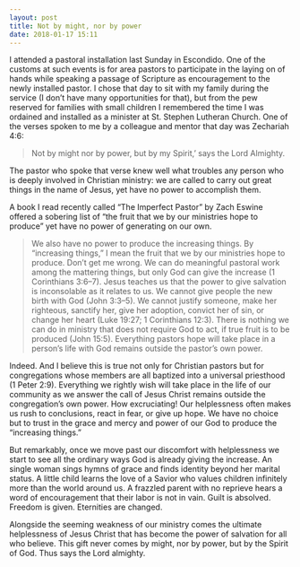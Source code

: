 ```yaml
---
layout: post
title: Not by might, nor by power
date: 2018-01-17 15:11
---
```


I attended a pastoral installation last Sunday in Escondido. One of the customs at such events is for area pastors to participate in the laying on of hands while speaking a passage of Scripture as encouragement to the newly installed pastor. I chose that day to sit with my family during the service (I don’t have many opportunities for that), but from the pew reserved for families with small children I remembered the time I was ordained and installed as a minister at St. Stephen Lutheran Church. One of the verses spoken to me by a colleague and mentor that day was Zechariah 4:6:

> Not by might nor by power, but by my Spirit,’ says the Lord Almighty.

The pastor who spoke that verse knew well what troubles any person who is deeply involved in Christian ministry: we are called to carry out great things in the name of Jesus, yet have no power to accomplish them.

A book I read recently called “The Imperfect Pastor” by Zach Eswine offered a sobering list of “the fruit that we by our ministries hope to produce” yet have no power of generating on our own.

> We also have no power to produce the increasing things. By “increasing things,” I mean the fruit that we by our ministries hope to produce. Don’t get me wrong. We can do meaningful pastoral work among the mattering things, but only God can give the increase (1 Corinthians 3:6–7). Jesus teaches us that the power to give salvation is inconsolable as it relates to us. We cannot give people the new birth with God (John 3:3–5). We cannot justify someone, make her righteous, sanctify her, give her adoption, convict her of sin, or change her heart (Luke 19:27; 1 Corinthians 12:3). There is nothing we can do in ministry that does not require God to act, if true fruit is to be produced (John 15:5). Everything pastors hope will take place in a person’s life with God remains outside the pastor’s own power.

Indeed. And I believe this is true not only for Christian pastors but for congregations whose members are all baptized into a universal priesthood (1 Peter 2:9). Everything we rightly wish will take place in the life of our community as we answer the call of Jesus Christ remains outside the congregation’s own power. How excruciating! Our helplessness often makes us rush to conclusions, react in fear, or give up hope. We have no choice but to trust in the grace and mercy and power of our God to produce the “increasing things.” 

But remarkably, once we move past our discomfort with helplessness we start to see all the ordinary ways God is already giving the increase. An single woman sings hymns of grace and finds identity beyond her marital status. A little child learns the love of a Savior who values children infinitely more than the world around us. A frazzled parent with no reprieve hears a word of encouragement that their labor is not in vain. Guilt is absolved. Freedom is given. Eternities are changed.

Alongside the seeming weakness of our ministry comes the ultimate helplessness of Jesus Christ that has become the power of salvation for all who believe. This gift never comes by might, nor by power, but by the Spirit of God. Thus says the Lord almighty.